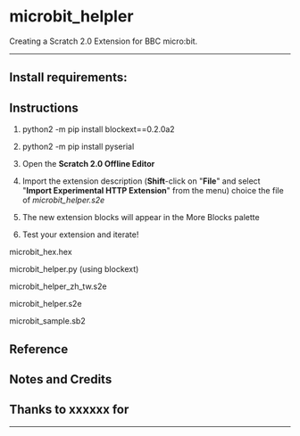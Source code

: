 # microbit_helpler
Creating a Scratch 2.0 Extension for BBC micro:bit.

***
## Install requirements:


## Instructions

1. python2 -m pip install blockext==0.2.0a2
2. python2 -m pip install pyserial
3. Open the **Scratch 2.0 Offline Editor**
4. Import the extension description (**Shift**-click on "**File**" and select "**Import Experimental HTTP Extension**" from the menu)
choice the file of _microbit_helper.s2e_

5. The new extension blocks will appear in the More Blocks palette
6. Test your extension and iterate!


microbit_hex.hex

microbit_helper.py (using blockext)

microbit_helper_zh_tw.s2e

microbit_helper.s2e

microbit_sample.sb2


## Reference

## Notes and Credits

## Thanks to xxxxxx for

***
